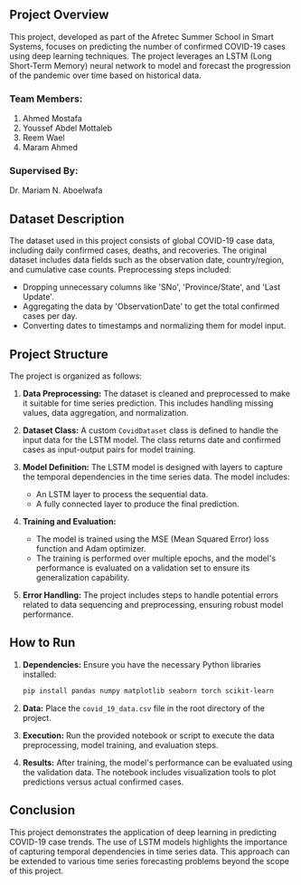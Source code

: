 ## Project Overview

This project, developed as part of the Afretec Summer School in Smart Systems, focuses on predicting the number of confirmed COVID-19 cases using deep learning techniques. The project leverages an LSTM (Long Short-Term Memory) neural network to model and forecast the progression of the pandemic over time based on historical data.

### Team Members:
1. Ahmed Mostafa
2. Youssef Abdel Mottaleb
3. Reem Wael
4. Maram Ahmed

### Supervised By:
Dr. Mariam N. Aboelwafa

## Dataset Description

The dataset used in this project consists of global COVID-19 case data, including daily confirmed cases, deaths, and recoveries. The original dataset includes data fields such as the observation date, country/region, and cumulative case counts. Preprocessing steps included:

- Dropping unnecessary columns like 'SNo', 'Province/State', and 'Last Update'.
- Aggregating the data by 'ObservationDate' to get the total confirmed cases per day.
- Converting dates to timestamps and normalizing them for model input.

## Project Structure

The project is organized as follows:

1. **Data Preprocessing:** The dataset is cleaned and preprocessed to make it suitable for time series prediction. This includes handling missing values, data aggregation, and normalization.

2. **Dataset Class:** A custom `CovidDataset` class is defined to handle the input data for the LSTM model. The class returns date and confirmed cases as input-output pairs for model training.

3. **Model Definition:** The LSTM model is designed with layers to capture the temporal dependencies in the time series data. The model includes:
   - An LSTM layer to process the sequential data.
   - A fully connected layer to produce the final prediction.

4. **Training and Evaluation:** 
   - The model is trained using the MSE (Mean Squared Error) loss function and Adam optimizer.
   - The training is performed over multiple epochs, and the model's performance is evaluated on a validation set to ensure its generalization capability.

5. **Error Handling:** The project includes steps to handle potential errors related to data sequencing and preprocessing, ensuring robust model performance.

## How to Run

1. **Dependencies:** Ensure you have the necessary Python libraries installed:
   ```bash
   pip install pandas numpy matplotlib seaborn torch scikit-learn
   ```

2. **Data:** Place the `covid_19_data.csv` file in the root directory of the project.

3. **Execution:** Run the provided notebook or script to execute the data preprocessing, model training, and evaluation steps.

4. **Results:** After training, the model's performance can be evaluated using the validation data. The notebook includes visualization tools to plot predictions versus actual confirmed cases.

## Conclusion

This project demonstrates the application of deep learning in predicting COVID-19 case trends. The use of LSTM models highlights the importance of capturing temporal dependencies in time series data. This approach can be extended to various time series forecasting problems beyond the scope of this project.

